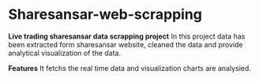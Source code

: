# Sharesansar-web-scrapping
**Live trading sharesansar data scrapping project**
In this project data has been extracted form sharesansar website, cleaned the data and provide analytical visualization of the data.	

**Features** It fetchs the real time data and visualization charts are analysied.

